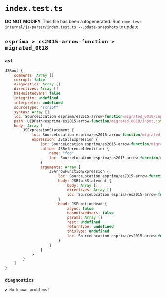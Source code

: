 # `index.test.ts`

**DO NOT MODIFY**. This file has been autogenerated. Run `rome test internal/js-parser/index.test.ts --update-snapshots` to update.

## `esprima > es2015-arrow-function > migrated_0018`

### `ast`

```javascript
JSRoot {
	comments: Array []
	corrupt: false
	diagnostics: Array []
	directives: Array []
	hasHoistedVars: false
	integrity: undefined
	interpreter: undefined
	sourceType: "script"
	syntax: Array []
	loc: SourceLocation esprima/es2015-arrow-function/migrated_0018/input.js 1:0-2:0
	path: UIDPath<esprima/es2015-arrow-function/migrated_0018/input.js>
	body: Array [
		JSExpressionStatement {
			loc: SourceLocation esprima/es2015-arrow-function/migrated_0018/input.js 1:0-1:13
			expression: JSCallExpression {
				loc: SourceLocation esprima/es2015-arrow-function/migrated_0018/input.js 1:0-1:13
				callee: JSReferenceIdentifier {
					name: "foo"
					loc: SourceLocation esprima/es2015-arrow-function/migrated_0018/input.js 1:0-1:3 (foo)
				}
				arguments: Array [
					JSArrowFunctionExpression {
						loc: SourceLocation esprima/es2015-arrow-function/migrated_0018/input.js 1:4-1:12
						body: JSBlockStatement {
							body: Array []
							directives: Array []
							loc: SourceLocation esprima/es2015-arrow-function/migrated_0018/input.js 1:10-1:12
						}
						head: JSFunctionHead {
							async: false
							hasHoistedVars: false
							params: Array []
							rest: undefined
							returnType: undefined
							thisType: undefined
							loc: SourceLocation esprima/es2015-arrow-function/migrated_0018/input.js 1:4-1:9
						}
					}
				]
			}
		}
	]
}
```

### `diagnostics`

```
✔ No known problems!

```

